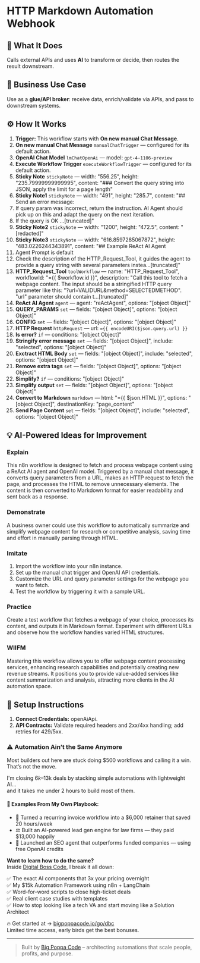 # HTTP Markdown Automation Webhook
  ## 🚀 What It Does
  Calls external APIs and uses **AI** to transform or decide, then routes the result downstream.
  
  ## 💼 Business Use Case
  Use as a **glue/API broker**: receive data, enrich/validate via APIs, and pass to downstream systems.
  
  ## ⚙️ How It Works
  1. **Trigger:** This workflow starts with **On new manual Chat Message**.
  2. **On new manual Chat Message** `manualChatTrigger` — configured for its default action.
3. **OpenAI Chat Model** `lmChatOpenAi` — model: `gpt-4-1106-preview`
4. **Execute Workflow Trigger** `executeWorkflowTrigger` — configured for its default action.
5. **Sticky Note** `stickyNote` — width: "556.25", height: "235.79999999999995", content: "### Convert the query string into JSON, apply the limit for a page length"
6. **Sticky Note1** `stickyNote` — width: "491", height: "285.7", content: "## Send an error message:
1. If query param was incorrect, return the instruction. AI Agent should pick up on this and adapt the query on the next iteration.
2. If the query is OK …[truncated]"
7. **Sticky Note2** `stickyNote` — width: "1200", height: "472.5", content: "[redacted]"
8. **Sticky Note3** `stickyNote` — width: "616.8597285067872", height: "483.0226244343891", content: "## Example ReAct AI Agent
1. Agent Prompt is default
2. Check the description of the HTTP_Request_Tool, it guides the agent to provide a query string with several parameters instea…[truncated]"
9. **HTTP_Request_Tool** `toolWorkflow` — name: "HTTP_Request_Tool", workflowId: "={{ $workflow.id }}", description: "Call this tool to fetch a webpage content. The input should be a stringified HTTP query parameter like this: "?url=VALIDURL&method=SELECTEDMETHOD". "url" parameter should contain t…[truncated]"
10. **ReAct AI Agent** `agent` — agent: "reActAgent", options: "[object Object]"
11. **QUERY_PARAMS** `set` — fields: "[object Object]", options: "[object Object]"
12. **CONFIG** `set` — fields: "[object Object]", options: "[object Object]"
13. **HTTP Request** `httpRequest` — url: `={{ encodeURI($json.query.url) }}`
14. **Is error?** `if` — conditions: "[object Object]"
15. **Stringify error message** `set` — fields: "[object Object]", include: "selected", options: "[object Object]"
16. **Exctract HTML Body** `set` — fields: "[object Object]", include: "selected", options: "[object Object]"
17. **Remove extra tags** `set` — fields: "[object Object]", options: "[object Object]"
18. **Simplify?** `if` — conditions: "[object Object]"
19. **Simplify output** `set` — fields: "[object Object]", options: "[object Object]"
20. **Convert to Markdown** `markdown` — html: "={{ $json.HTML }}", options: "[object Object]", destinationKey: "page_content"
21. **Send Page Content** `set` — fields: "[object Object]", include: "selected", options: "[object Object]"
  
  ## 💡 AI-Powered Ideas for Improvement
  ### Explain
This n8n workflow is designed to fetch and process webpage content using a ReAct AI agent and OpenAI model. Triggered by a manual chat message, it converts query parameters from a URL, makes an HTTP request to fetch the page, and processes the HTML to remove unnecessary elements. The content is then converted to Markdown format for easier readability and sent back as a response.

### Demonstrate
A business owner could use this workflow to automatically summarize and simplify webpage content for research or competitive analysis, saving time and effort in manually parsing through HTML.

### Imitate
1. Import the workflow into your n8n instance.
2. Set up the manual chat trigger and OpenAI API credentials.
3. Customize the URL and query parameter settings for the webpage you want to fetch.
4. Test the workflow by triggering it with a sample URL.

### Practice
Create a test workflow that fetches a webpage of your choice, processes its content, and outputs it in Markdown format. Experiment with different URLs and observe how the workflow handles varied HTML structures.

### WIIFM
Mastering this workflow allows you to offer webpage content processing services, enhancing research capabilities and potentially creating new revenue streams. It positions you to provide value-added services like content summarization and analysis, attracting more clients in the AI automation space.
  
  ## 🔧 Setup Instructions
  1. **Connect Credentials:** openAiApi.
2. **API Contracts:** Validate required headers and 2xx/4xx handling; add retries for 429/5xx.
  
### ⚠️ Automation Ain’t the Same Anymore

Most builders out here are stuck doing $500 workflows and calling it a win.  
That’s not the move.  

I'm closing $6k–$13k deals by stacking simple automations with lightweight AI...  
and it takes me under 2 hours to build most of them.

#### 🧠 Examples From My Own Playbook:
- 🔁 Turned a recurring invoice workflow into a $6,000 retainer that saved 20 hours/week  
- ⚖️ Built an AI-powered lead gen engine for law firms — they paid $13,000 happily  
- 🚀 Launched an SEO agent that outperforms funded companies — using free OpenAI credits  

**Want to learn how to do the same?**  
Inside [Digital Boss Code](https://bigpoppacode.io/go/dbc), I break it all down:

✅ The exact AI components that 3x your pricing overnight  
✅ My $15k Automation Framework using n8n + LangChain  
✅ Word-for-word scripts to close high-ticket deals  
✅ Real client case studies with templates  
✅ How to stop looking like a tech VA and start moving like a Solution Architect  

🔥 Get started at → [bigpoppacode.io/go/dbc](https://bigpoppacode.io/go/dbc)  
Limited time access, early birds get the best bonuses.

---
> Built by [Big Poppa Code](https://bigpoppacode.io) – architecting automations that scale people, profits, and purpose.
  